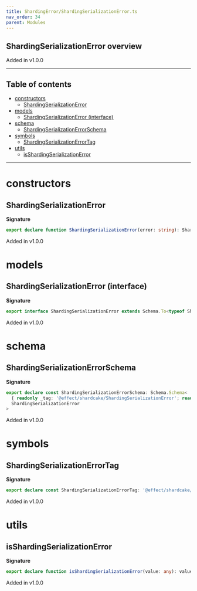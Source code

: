 ```yaml
---
title: ShardingError/ShardingSerializationError.ts
nav_order: 34
parent: Modules
---
```


## ShardingSerializationError overview

Added in v1.0.0

---

<h2 class="text-delta">Table of contents</h2>

- [constructors](#constructors)
  - [ShardingSerializationError](#shardingserializationerror)
- [models](#models)
  - [ShardingSerializationError (interface)](#shardingserializationerror-interface)
- [schema](#schema)
  - [ShardingSerializationErrorSchema](#shardingserializationerrorschema)
- [symbols](#symbols)
  - [ShardingSerializationErrorTag](#shardingserializationerrortag)
- [utils](#utils)
  - [isShardingSerializationError](#isshardingserializationerror)

---

# constructors

## ShardingSerializationError

**Signature**

```ts
export declare function ShardingSerializationError(error: string): ShardingSerializationError
```

Added in v1.0.0

# models

## ShardingSerializationError (interface)

**Signature**

```ts
export interface ShardingSerializationError extends Schema.To<typeof ShardingSerializationErrorSchema_> {}
```

Added in v1.0.0

# schema

## ShardingSerializationErrorSchema

**Signature**

```ts
export declare const ShardingSerializationErrorSchema: Schema.Schema<
  { readonly _tag: '@effect/shardcake/ShardingSerializationError'; readonly error: string },
  ShardingSerializationError
>
```

Added in v1.0.0

# symbols

## ShardingSerializationErrorTag

**Signature**

```ts
export declare const ShardingSerializationErrorTag: '@effect/shardcake/ShardingSerializationError'
```

Added in v1.0.0

# utils

## isShardingSerializationError

**Signature**

```ts
export declare function isShardingSerializationError(value: any): value is ShardingSerializationError
```

Added in v1.0.0
